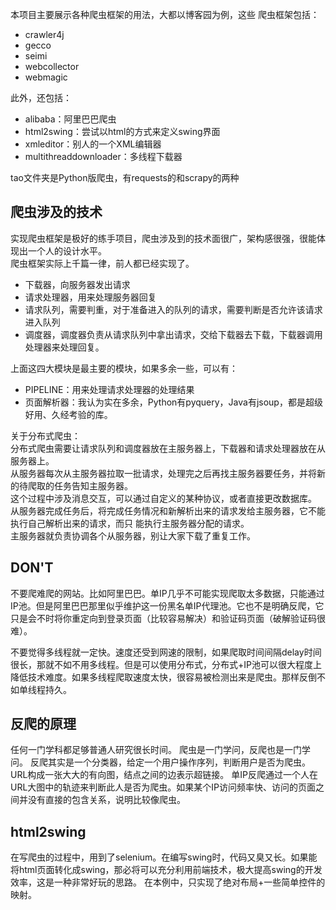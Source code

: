 本项目主要展示各种爬虫框架的用法，大都以博客园为例，这些
爬虫框架包括：
* crawler4j
* gecco
* seimi
* webcollector
* webmagic

此外，还包括：
* alibaba：阿里巴巴爬虫
* html2swing：尝试以html的方式来定义swing界面
* xmleditor：别人的一个XML编辑器
* multithreaddownloader：多线程下载器

tao文件夹是Python版爬虫，有requests的和scrapy的两种

## 爬虫涉及的技术
实现爬虫框架是极好的练手项目，爬虫涉及到的技术面很广，架构感很强，很能体现出一个人的设计水平。  
爬虫框架实际上千篇一律，前人都已经实现了。  
* 下载器，向服务器发出请求
* 请求处理器，用来处理服务器回复
* 请求队列，需要判重，对于准备进入的队列的请求，需要判断是否允许该请求进入队列
* 调度器，调度器负责从请求队列中拿出请求，交给下载器去下载，下载器调用处理器来处理回复。

上面这四大模块是最主要的模块，如果多余一些，可以有：
* PIPELINE：用来处理请求处理器的处理结果
* 页面解析器：我认为实在多余，Python有pyquery，Java有jsoup，都是超级好用、久经考验的库。

关于分布式爬虫：  
分布式爬虫需要让请求队列和调度器放在主服务器上，下载器和请求处理器放在从服务器上。  
从服务器每次从主服务器拉取一批请求，处理完之后再找主服务器要任务，并将新的待爬取的任务告知主服务器。  
这个过程中涉及消息交互，可以通过自定义的某种协议，或者直接更改数据库。   
从服务器完成任务后，将完成任务情况和新解析出来的请求发给主服务器，它不能执行自己解析出来的请求，而只
能执行主服务器分配的请求。  
主服务器就负责协调各个从服务器，别让大家下载了重复工作。


## DON'T
不要爬难爬的网站。比如阿里巴巴。单IP几乎不可能实现爬取太多数据，只能通过IP池。但是阿里巴巴那里似乎维护这一份黑名单IP代理池。它也不是明确反爬，它只是会不时将你重定向到登录页面（比较容易解决）和验证码页面（破解验证码很难）。

不要觉得多线程就一定快。速度还受到网速的限制，如果爬取时间间隔delay时间很长，那就不如不用多线程。但是可以使用分布式，分布式+IP池可以很大程度上降低技术难度。如果多线程爬取速度太快，很容易被检测出来是爬虫。那样反倒不如单线程持久。

## 反爬的原理
任何一门学科都足够普通人研究很长时间。
爬虫是一门学问，反爬也是一门学问。
反爬其实是一个分类器，给定一个用户操作序列，判断用户是否为爬虫。
URL构成一张大大的有向图，结点之间的边表示超链接。
单IP反爬通过一个人在URL大图中的轨迹来判断此人是否为爬虫。如果某个IP访问频率快、访问的页面之间并没有直接的包含关系，说明比较像爬虫。

## html2swing
在写爬虫的过程中，用到了selenium。在编写swing时，代码又臭又长。如果能将html页面转化成swing，那必将可以充分利用前端技术，极大提高swing的开发效率，这是一种非常好玩的思路。
在本例中，只实现了绝对布局+一些简单控件的映射。